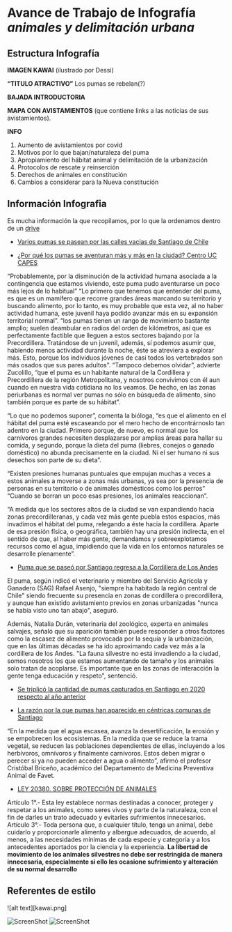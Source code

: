 # Avance de Trabajo de Infografía *animales y delimitación urbana*
## Estructura Infografía

**IMAGEN KAWAI**
(ilustrado por Dessi)

**“TITULO ATRACTIVO”**
Los pumas se rebelan(?)

**BAJADA INTRODUCTORIA**

**MAPA CON AVISTAMIENTOS**
(que contiene links a las noticias de sus avistamientos).

**INFO**
1. Aumento de avistamientos por covid
2. Motivos por lo que bajan/naturaleza del puma
3. Apropiamiento del hábitat animal y delimitación de la urbanización
4. Protocolos de rescate y reinserción
5. Derechos de animales en constitución
6. Cambios a considerar para la Nueva constitución

## Información Infografia
Es mucha información la que recopilamos, por lo que la ordenamos dentro de un [drive](https://docs.google.com/document/d/1reXo6DDKXzos1mNe5oxarAWx1qf50OM49suVUDWXtjg/edit?usp=sharing)


- [Varios pumas se pasean por las calles vacias de Santiago de Chile](https://www.lavanguardia.com/cribeo/fauna/20200403/48281739203/varios-pumas-pasean-por-calles-vacias-santiago-chile-confinamiento-coronavirus.html)

- [¿Por qué los pumas se aventuran más y más en la ciudad? Centro UC CAPES](http://www.capes.cl/2020/03/por-que-los-pumas-se-aventuran-mas-y-mas-en-la-ciudad/)

“Probablemente, por la disminución de la actividad humana asociada a la contingencia que estamos viviendo, este puma pudo aventurarse un poco más lejos de lo habitual” “Lo primero que tenemos que entender del puma, es que es un mamífero que recorre grandes áreas marcando su territorio y buscando alimento, por lo tanto, es muy probable que esta vez, al no haber actividad humana, este juvenil haya podido avanzar más en su expansión territorial normal”.
“los pumas tienen un rango de movimiento bastante amplio; suelen deambular en radios del orden de kilómetros, así que es perfectamente factible que lleguen a estos sectores bajando por la Precordillera. Tratándose de un juvenil, además, sí podemos asumir que, habiendo menos actividad durante la noche, éste se atreviera a explorar más. Esto, porque los individuos jóvenes de casi todos los vertebrados son más osados que sus pares adultos”.
“Tampoco debemos olvidar”, advierte Zucolillo, “que el puma es un habitante natural de la Cordillera y Precordillera de la región Metropolitana, y nosotros convivimos con él aun cuando en nuestra vida cotidiana no los veamos. De hecho, en las zonas periurbanas es normal ver pumas no sólo en búsqueda de alimento, sino también porque es parte de su hábitat”.

“Lo que no podemos suponer”, comenta la bióloga, “es que el alimento en el hábitat del puma esté escaseando por el mero hecho de encontrárnoslo tan adentro en la ciudad. Primero porque, de nuevo, es normal que los carnívoros grandes necesiten desplazarse por amplias áreas para hallar su comida, y segundo, porque la dieta del puma (liebres, conejos o ganado doméstico) no abunda precisamente en la ciudad. Ni el ser humano ni sus desechos son parte de su dieta”.

“Existen presiones humanas puntuales que empujan muchas a veces a estos animales a moverse a zonas más urbanas, ya sea por la presencia de personas en su territorio o de animales domésticos como los perros” “Cuando se borran un poco esas presiones, los animales reaccionan”.

“A medida que los sectores altos de la ciudad se van expandiendo hacia zonas precordilleranas, y cada vez más gente puebla estos espacios, más invadimos el hábitat del puma, relegando a éste hacia la cordillera. Aparte de esa presión física, o geográfica, también hay una presión indirecta, en el sentido de que, al haber más gente, demandamos y sobreexplotamos recursos como el agua, impidiendo que la vida en los entornos naturales se desarrolle plenamente”.


- [Puma que se paseó por Santiago regresa a la Cordillera de Los Andes](https://www.elmostrador.cl/generacion-m/2020/03/29/puma-que-se-paseo-por-santiago-regresa-a-la-cordillera-de-los-andes/)

El puma, según indicó el veterinario y miembro del Servicio Agrícola y Ganadero (SAG) Rafael Asenjo, "siempre ha habitado la región central de Chile" siendo frecuente su presencia en zonas de cordillera o precordillera, y aunque han existido avistamiento previos en zonas urbanizadas "nunca se había visto uno tan abajo", aseguró.

Además, Natalia Durán, veterinaria del zoológico, experta en animales salvajes, señaló que su aparición también puede responder a otros factores como la escasez de alimento provocada por la sequía y la urbanización, que en las últimas décadas se ha ido aproximando cada vez más a la cordillera de los Andes.
"La fauna silvestre no está invadiendo a la ciudad, somos nosotros los que estamos aumentando de tamaño y los animales solo tratan de acoplarse. Es importante que en las zonas de interacción la gente tenga educación y respeto", sentenció.

- [Se triplicó la cantidad de pumas capturados en Santiago en 2020 respecto al año anterior](https://www.adnradio.cl/ciencia/2020/08/05/se-triplico-la-cantidad-de-pumas-capturados-en-santiago-en-2020-respecto-al-ano-anterior.html)

- [La razón por la que pumas han aparecido en céntricas comunas de Santiago](https://www.24horas.cl/nacional/la-razon-por-la-que-pumas-han-aparecido-en-centricas-comunas-de-santiago-4058544)

“En la medida que el agua escasea, avanza la desertificación, la erosión y se empobrecen los ecosistemas. En la medida que se reduce la trama vegetal, se reducen las poblaciones dependientes de ellas, incluyendo a los herbívoros, omnívoros y finalmente carnívoros. Estos deben migrar o perecer si ya no pueden acceder a agua o alimento”, afirmó el profesor Cristóbal Briceño, académico del Departamento de Medicina Preventiva Animal de Favet.


- [LEY 20380. SOBRE PROTECCIÓN DE ANIMALES](http://bcn.cl/2idag) 

Artículo 1°.- Esta ley establece normas destinadas a conocer, proteger y respetar a los animales, como seres vivos y parte de la naturaleza, con el fin de darles un trato adecuado y evitarles sufrimientos innecesarios.
Artículo 3°.- Toda persona que, a cualquier título, tenga un animal, debe cuidarlo y proporcionarle alimento y albergue adecuados, de acuerdo, al menos, a las necesidades mínimas de cada especie y categoría y a los antecedentes aportados por la ciencia y la experiencia.
**La libertad de movimiento de los animales silvestres no debe ser restringida de manera innecesaria, especialmente si ello les ocasione sufrimiento y alteración de su normal desarrollo**

## Referentes de estilo
![alt text][kawai.png]

[logo]: https://raw.githubusercontent.com/KugaGraphic/Avance-nov2/main/images/kawaii.png

![ScreenShot](https://https://raw.githubusercontent.com/KugaGraphic/Avance-nov2/main/images/mood%20kawaii.png)
![ScreenShot](https://raw.github.com/KugaGraphic/Avance-nov2/tree/mood&20kawaii.png)
